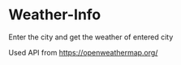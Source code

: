 # Weather-Info

Enter the city and get the weather of entered city

Used API from https://openweathermap.org/


